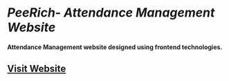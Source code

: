 # _PeeRich_- _Attendance Management Website_
#### Attendance Management website designed using frontend technologies.
[__Visit Website__](https://richa-bharti.github.io/PeeRich/)
---

